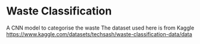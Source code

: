 # Waste Classification
A CNN model to categorise the waste 
The dataset used here is from Kaggle https://www.kaggle.com/datasets/techsash/waste-classification-data/data
